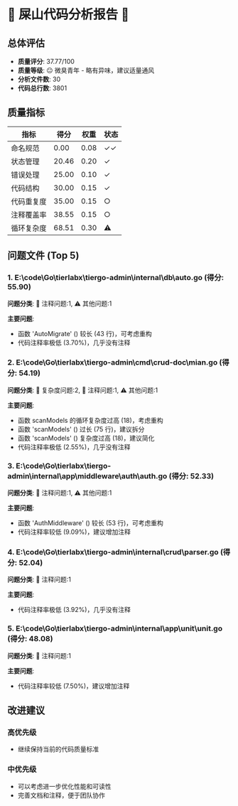 # 🌸 屎山代码分析报告 🌸

## 总体评估

- **质量评分**: 37.77/100
- **质量等级**: 😐 微臭青年 - 略有异味，建议适量通风
- **分析文件数**: 30
- **代码总行数**: 3801

## 质量指标

| 指标 | 得分 | 权重 | 状态 |
|------|------|------|------|
| 命名规范 | 0.00 | 0.08 | ✓✓ |
| 状态管理 | 20.46 | 0.20 | ✓ |
| 错误处理 | 25.00 | 0.10 | ✓ |
| 代码结构 | 30.00 | 0.15 | ✓ |
| 代码重复度 | 35.00 | 0.15 | ○ |
| 注释覆盖率 | 38.55 | 0.15 | ○ |
| 循环复杂度 | 68.51 | 0.30 | ⚠ |

## 问题文件 (Top 5)

### 1. E:\code\Go\tierlabx\tiergo-admin\internal\db\auto.go (得分: 55.90)
**问题分类**: 📝 注释问题:1, ⚠️ 其他问题:1

**主要问题**:
- 函数 'AutoMigrate' () 较长 (43 行)，可考虑重构
- 代码注释率极低 (3.70%)，几乎没有注释

### 2. E:\code\Go\tierlabx\tiergo-admin\cmd\crud-doc\mian.go (得分: 54.19)
**问题分类**: 🔄 复杂度问题:2, 📝 注释问题:1, ⚠️ 其他问题:1

**主要问题**:
- 函数 scanModels 的循环复杂度过高 (18)，考虑重构
- 函数 'scanModels' () 过长 (75 行)，建议拆分
- 函数 'scanModels' () 复杂度过高 (18)，建议简化
- 代码注释率极低 (2.55%)，几乎没有注释

### 3. E:\code\Go\tierlabx\tiergo-admin\internal\app\middleware\auth\auth.go (得分: 52.33)
**问题分类**: 📝 注释问题:1, ⚠️ 其他问题:1

**主要问题**:
- 函数 'AuthMiddleware' () 较长 (53 行)，可考虑重构
- 代码注释率较低 (9.09%)，建议增加注释

### 4. E:\code\Go\tierlabx\tiergo-admin\internal\crud\parser.go (得分: 52.04)
**问题分类**: 📝 注释问题:1

**主要问题**:
- 代码注释率极低 (3.92%)，几乎没有注释

### 5. E:\code\Go\tierlabx\tiergo-admin\internal\app\unit\unit.go (得分: 48.08)
**问题分类**: 📝 注释问题:1

**主要问题**:
- 代码注释率较低 (7.50%)，建议增加注释

## 改进建议

### 高优先级
- 继续保持当前的代码质量标准

### 中优先级
- 可以考虑进一步优化性能和可读性
- 完善文档和注释，便于团队协作

